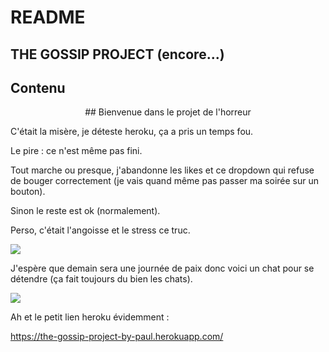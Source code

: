 # README
  ## THE GOSSIP PROJECT (encore...) 

  <h2>Contenu</h2>
<p align="center">
## Bienvenue dans le projet de l'horreur 

C'était la misère, je déteste heroku, ça a pris un temps fou. 

Le pire : ce n'est même pas fini.

Tout marche ou presque, j'abandonne les likes et ce dropdown qui refuse de bouger correctement (je vais quand même pas passer ma soirée sur un bouton).

Sinon le reste est ok (normalement).

Perso, c'était l'angoisse et le stress ce truc.

<img src="https://media.giphy.com/media/D12CsrRNv7gL6/giphy.gif">

J'espère que demain sera une journée de paix donc voici un chat pour se détendre (ça fait toujours du bien les chats).

<img src="https://media.giphy.com/media/iUR4qsCkrNHhe/giphy.gif">
</p>

Ah et le petit lien heroku évidemment :

https://the-gossip-project-by-paul.herokuapp.com/